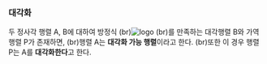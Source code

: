 ### 대각화
두 정사각 행렬 A, B에 대하여 방정식
(br)![logo](http://www.sciweavers.org/upload/Tex2Img_1567945970/render.png)
(br)를 만족하는 대각행렬 B와 가역행렬 P가 존재하면,
(br)행렬 A는 **대각화 가능 행렬**이라고 한다.
(br)또한 이 경우 행렬 P는 A를 **대각화한다**고 한다.

